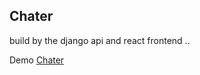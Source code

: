 

## Chater


build by the django api and react frontend ..


Demo [Chater]("https://chater.netlify.com/")